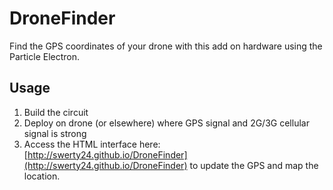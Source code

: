 # DroneFinder
Find the GPS coordinates of your drone with this add on hardware using the Particle Electron.
## Usage
1. Build the circuit
2. Deploy on drone (or elsewhere) where GPS signal and 2G/3G cellular signal is strong
3. Access the HTML interface here: [http://swerty24.github.io/DroneFinder](http://swerty24.github.io/DroneFinder) to update the GPS and map the location.

